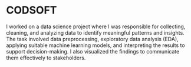 # CODSOFT
I worked on a data science project where I was responsible for collecting, cleaning, and analyzing data to identify meaningful patterns and insights.
The task involved data preprocessing, exploratory data analysis (EDA), applying suitable machine learning models, and interpreting the results to support decision-making.
I also visualized the findings to communicate them effectively to stakeholders.
